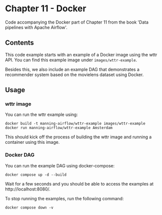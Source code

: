 # Chapter 11 - Docker

Code accompanying the Docker part of Chapter 11 from the book 'Data pipelines with Apache Airflow'.

## Contents

This code example starts with an example of a Docker image using the wttr API. You can find this example image under `images/wttr-example`.

Besides this, we also include an example DAG that demonstrates a recommender system based on the movielens dataset using Docker.

## Usage

### wttr image

You can run the wttr example using:

```
docker build -t manning-airflow/wttr-example images/wttr-example
docker run manning-airflow/wttr-example Amsterdam
```

This should kick off the process of building the wttr image and running a container using this image.

### Docker DAG

You can run the example DAG using docker-compose:

```
docker compose up -d --build
```

Wait for a few seconds and you should be able to access the examples at http://localhost:8080/.

To stop running the examples, run the following command:

```
docker compose down -v
```

